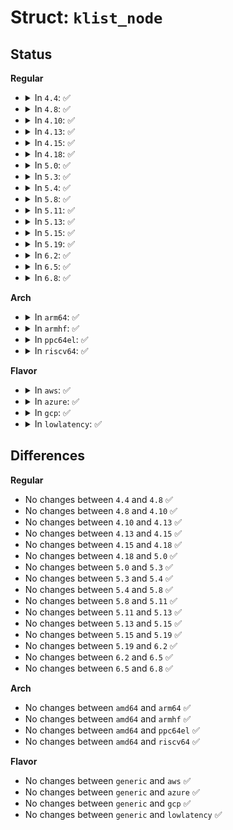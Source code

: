 # Struct: <code>klist_node</code>

## Status
<b>Regular</b>
<ul>
<li>
<details>
<summary>In <code>4.4</code>: ✅</summary>

```c
struct klist_node {
    void *n_klist;
    struct list_head n_node;
    struct kref n_ref;
};
```
</details>
</li>
<li>
<details>
<summary>In <code>4.8</code>: ✅</summary>

```c
struct klist_node {
    void *n_klist;
    struct list_head n_node;
    struct kref n_ref;
};
```
</details>
</li>
<li>
<details>
<summary>In <code>4.10</code>: ✅</summary>

```c
struct klist_node {
    void *n_klist;
    struct list_head n_node;
    struct kref n_ref;
};
```
</details>
</li>
<li>
<details>
<summary>In <code>4.13</code>: ✅</summary>

```c
struct klist_node {
    void *n_klist;
    struct list_head n_node;
    struct kref n_ref;
};
```
</details>
</li>
<li>
<details>
<summary>In <code>4.15</code>: ✅</summary>

```c
struct klist_node {
    void *n_klist;
    struct list_head n_node;
    struct kref n_ref;
};
```
</details>
</li>
<li>
<details>
<summary>In <code>4.18</code>: ✅</summary>

```c
struct klist_node {
    void *n_klist;
    struct list_head n_node;
    struct kref n_ref;
};
```
</details>
</li>
<li>
<details>
<summary>In <code>5.0</code>: ✅</summary>

```c
struct klist_node {
    void *n_klist;
    struct list_head n_node;
    struct kref n_ref;
};
```
</details>
</li>
<li>
<details>
<summary>In <code>5.3</code>: ✅</summary>

```c
struct klist_node {
    void *n_klist;
    struct list_head n_node;
    struct kref n_ref;
};
```
</details>
</li>
<li>
<details>
<summary>In <code>5.4</code>: ✅</summary>

```c
struct klist_node {
    void *n_klist;
    struct list_head n_node;
    struct kref n_ref;
};
```
</details>
</li>
<li>
<details>
<summary>In <code>5.8</code>: ✅</summary>

```c
struct klist_node {
    void *n_klist;
    struct list_head n_node;
    struct kref n_ref;
};
```
</details>
</li>
<li>
<details>
<summary>In <code>5.11</code>: ✅</summary>

```c
struct klist_node {
    void *n_klist;
    struct list_head n_node;
    struct kref n_ref;
};
```
</details>
</li>
<li>
<details>
<summary>In <code>5.13</code>: ✅</summary>

```c
struct klist_node {
    void *n_klist;
    struct list_head n_node;
    struct kref n_ref;
};
```
</details>
</li>
<li>
<details>
<summary>In <code>5.15</code>: ✅</summary>

```c
struct klist_node {
    void *n_klist;
    struct list_head n_node;
    struct kref n_ref;
};
```
</details>
</li>
<li>
<details>
<summary>In <code>5.19</code>: ✅</summary>

```c
struct klist_node {
    void *n_klist;
    struct list_head n_node;
    struct kref n_ref;
};
```
</details>
</li>
<li>
<details>
<summary>In <code>6.2</code>: ✅</summary>

```c
struct klist_node {
    void *n_klist;
    struct list_head n_node;
    struct kref n_ref;
};
```
</details>
</li>
<li>
<details>
<summary>In <code>6.5</code>: ✅</summary>

```c
struct klist_node {
    void *n_klist;
    struct list_head n_node;
    struct kref n_ref;
};
```
</details>
</li>
<li>
<details>
<summary>In <code>6.8</code>: ✅</summary>

```c
struct klist_node {
    void *n_klist;
    struct list_head n_node;
    struct kref n_ref;
};
```
</details>
</li>
</ul>
<b>Arch</b>
<ul>
<li>
<details>
<summary>In <code>arm64</code>: ✅</summary>

```c
struct klist_node {
    void *n_klist;
    struct list_head n_node;
    struct kref n_ref;
};
```
</details>
</li>
<li>
<details>
<summary>In <code>armhf</code>: ✅</summary>

```c
struct klist_node {
    void *n_klist;
    struct list_head n_node;
    struct kref n_ref;
};
```
</details>
</li>
<li>
<details>
<summary>In <code>ppc64el</code>: ✅</summary>

```c
struct klist_node {
    void *n_klist;
    struct list_head n_node;
    struct kref n_ref;
};
```
</details>
</li>
<li>
<details>
<summary>In <code>riscv64</code>: ✅</summary>

```c
struct klist_node {
    void *n_klist;
    struct list_head n_node;
    struct kref n_ref;
};
```
</details>
</li>
</ul>
<b>Flavor</b>
<ul>
<li>
<details>
<summary>In <code>aws</code>: ✅</summary>

```c
struct klist_node {
    void *n_klist;
    struct list_head n_node;
    struct kref n_ref;
};
```
</details>
</li>
<li>
<details>
<summary>In <code>azure</code>: ✅</summary>

```c
struct klist_node {
    void *n_klist;
    struct list_head n_node;
    struct kref n_ref;
};
```
</details>
</li>
<li>
<details>
<summary>In <code>gcp</code>: ✅</summary>

```c
struct klist_node {
    void *n_klist;
    struct list_head n_node;
    struct kref n_ref;
};
```
</details>
</li>
<li>
<details>
<summary>In <code>lowlatency</code>: ✅</summary>

```c
struct klist_node {
    void *n_klist;
    struct list_head n_node;
    struct kref n_ref;
};
```
</details>
</li>
</ul>

## Differences
<b>Regular</b>
<ul>
<li>
No changes between <code>4.4</code> and <code>4.8</code> ✅
</li>
<li>
No changes between <code>4.8</code> and <code>4.10</code> ✅
</li>
<li>
No changes between <code>4.10</code> and <code>4.13</code> ✅
</li>
<li>
No changes between <code>4.13</code> and <code>4.15</code> ✅
</li>
<li>
No changes between <code>4.15</code> and <code>4.18</code> ✅
</li>
<li>
No changes between <code>4.18</code> and <code>5.0</code> ✅
</li>
<li>
No changes between <code>5.0</code> and <code>5.3</code> ✅
</li>
<li>
No changes between <code>5.3</code> and <code>5.4</code> ✅
</li>
<li>
No changes between <code>5.4</code> and <code>5.8</code> ✅
</li>
<li>
No changes between <code>5.8</code> and <code>5.11</code> ✅
</li>
<li>
No changes between <code>5.11</code> and <code>5.13</code> ✅
</li>
<li>
No changes between <code>5.13</code> and <code>5.15</code> ✅
</li>
<li>
No changes between <code>5.15</code> and <code>5.19</code> ✅
</li>
<li>
No changes between <code>5.19</code> and <code>6.2</code> ✅
</li>
<li>
No changes between <code>6.2</code> and <code>6.5</code> ✅
</li>
<li>
No changes between <code>6.5</code> and <code>6.8</code> ✅
</li>
</ul>
<b>Arch</b>
<ul>
<li>
No changes between <code>amd64</code> and <code>arm64</code> ✅
</li>
<li>
No changes between <code>amd64</code> and <code>armhf</code> ✅
</li>
<li>
No changes between <code>amd64</code> and <code>ppc64el</code> ✅
</li>
<li>
No changes between <code>amd64</code> and <code>riscv64</code> ✅
</li>
</ul>
<b>Flavor</b>
<ul>
<li>
No changes between <code>generic</code> and <code>aws</code> ✅
</li>
<li>
No changes between <code>generic</code> and <code>azure</code> ✅
</li>
<li>
No changes between <code>generic</code> and <code>gcp</code> ✅
</li>
<li>
No changes between <code>generic</code> and <code>lowlatency</code> ✅
</li>
</ul>
